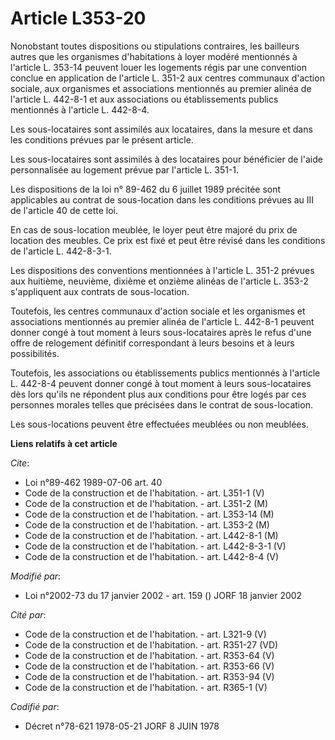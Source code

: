# Article L353-20

Nonobstant toutes dispositions ou stipulations contraires, les bailleurs autres que les organismes d'habitations à loyer
modéré mentionnés à l'article L. 353-14 peuvent louer les logements régis par une convention conclue en application de
l'article L. 351-2 aux centres communaux d'action sociale, aux organismes et associations mentionnés au premier alinéa de
l'article L. 442-8-1 et aux associations ou établissements publics mentionnés à l'article L. 442-8-4.

Les sous-locataires sont assimilés aux locataires, dans la mesure et dans les conditions prévues par le présent article.

Les sous-locataires sont assimilés à des locataires pour bénéficier de l'aide personnalisée au logement prévue par l'article
L. 351-1.

Les dispositions de la loi n° 89-462 du 6 juillet 1989 précitée sont applicables au contrat de sous-location dans les
conditions prévues au III de l'article 40 de cette loi.

En cas de sous-location meublée, le loyer peut être majoré du prix de location des meubles. Ce prix est fixé et peut être
révisé dans les conditions de l'article L. 442-8-3-1.

Les dispositions des conventions mentionnées à l'article L. 351-2 prévues aux huitième, neuvième, dixième et onzième alinéas
de l'article L. 353-2 s'appliquent aux contrats de sous-location.

Toutefois, les centres communaux d'action sociale et les organismes et associations mentionnés au premier alinéa de l'article
L. 442-8-1 peuvent donner congé à tout moment à leurs sous-locataires après le refus d'une offre de relogement définitif
correspondant à leurs besoins et à leurs possibilités.

Toutefois, les associations ou établissements publics mentionnés à l'article L. 442-8-4 peuvent donner congé à tout moment à
leurs sous-locataires dès lors qu'ils ne répondent plus aux conditions pour être logés par ces personnes morales telles que
précisées dans le contrat de sous-location.

Les sous-locations peuvent être effectuées meublées ou non meublées.

**Liens relatifs à cet article**

_Cite_:

  - Loi n°89-462 1989-07-06 art. 40
  - Code de la construction et de l'habitation. - art. L351-1 (V)
  - Code de la construction et de l'habitation. - art. L351-2 (M)
  - Code de la construction et de l'habitation. - art. L353-14 (M)
  - Code de la construction et de l'habitation. - art. L353-2 (M)
  - Code de la construction et de l'habitation. - art. L442-8-1 (M)
  - Code de la construction et de l'habitation. - art. L442-8-3-1 (V)
  - Code de la construction et de l'habitation. - art. L442-8-4 (V)

_Modifié par_:

  - Loi n°2002-73 du 17 janvier 2002 - art. 159 () JORF 18 janvier 2002

_Cité par_:

  - Code de la construction et de l'habitation. - art. L321-9 (V)
  - Code de la construction et de l'habitation. - art. R351-27 (VD)
  - Code de la construction et de l'habitation. - art. R353-64 (V)
  - Code de la construction et de l'habitation. - art. R353-66 (V)
  - Code de la construction et de l'habitation. - art. R353-94 (V)
  - Code de la construction et de l'habitation. - art. R365-1 (V)

_Codifié par_:

  - Décret n°78-621 1978-05-21 JORF 8 JUIN 1978

